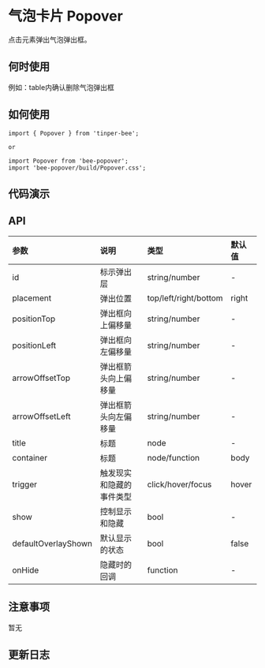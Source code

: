 # 气泡卡片 Popover
点击元素弹出气泡弹出框。

## 何时使用
例如：table内确认删除气泡弹出框

## 如何使用

```
import { Popover } from 'tinper-bee';

or

import Popover from 'bee-popover';
import 'bee-popover/build/Popover.css';

```

## 代码演示

## API

|参数|说明|类型|默认值|
|:---|:-----|:----|:------|
|id|标示弹出层|string/number|-|
|placement|弹出位置|top/left/right/bottom|right|
|positionTop|弹出框向上偏移量|string/number|-|
|positionLeft|弹出框向左偏移量|string/number|-|
|arrowOffsetTop|弹出框箭头向上偏移量|string/number|-|
|arrowOffsetLeft|弹出框箭头向左偏移量|string/number|-|
|title|标题|node|-|
|container|标题|node/function|body|
|trigger|触发现实和隐藏的事件类型|click/hover/focus|hover|
|show|控制显示和隐藏|bool|-|
|defaultOverlayShown|默认显示的状态|bool|false|
|onHide|隐藏时的回调|function|-|

## 注意事项

暂无

## 更新日志
